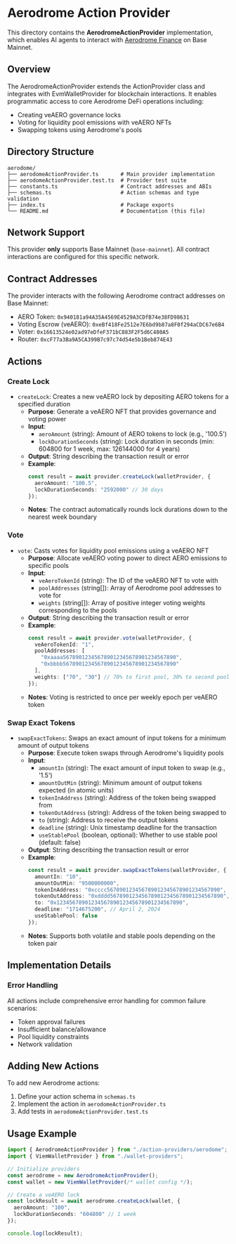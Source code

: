 # Aerodrome Action Provider

This directory contains the **AerodromeActionProvider** implementation, which enables AI agents to interact with [Aerodrome Finance](https://aerodrome.finance/) on Base Mainnet.

## Overview

The AerodromeActionProvider extends the ActionProvider class and integrates with EvmWalletProvider for blockchain interactions. It enables programmatic access to core Aerodrome DeFi operations including:

- Creating veAERO governance locks
- Voting for liquidity pool emissions with veAERO NFTs
- Swapping tokens using Aerodrome's pools

## Directory Structure

```
aerodome/
├── aerodomeActionProvider.ts       # Main provider implementation
├── aerodomeActionProvider.test.ts  # Provider test suite
├── constants.ts                    # Contract addresses and ABIs
├── schemas.ts                      # Action schemas and type validation
├── index.ts                        # Package exports
└── README.md                       # Documentation (this file)
```

## Network Support

This provider **only** supports Base Mainnet (`base-mainnet`). All contract interactions are configured for this specific network.

## Contract Addresses

The provider interacts with the following Aerodrome contract addresses on Base Mainnet:

- AERO Token: `0x940181a94A35A4569E4529A3CDfB74e38FD98631`
- Voting Escrow (veAERO): `0xeBf418Fe2512e7E6bd9b87a8F0f294aCDC67e6B4`
- Voter: `0x16613524e02ad97eDfeF371bC883F2F5d6C480A5`
- Router: `0xcF77a3Ba9A5CA399B7c97c74d54e5b1Beb874E43`

## Actions

### Create Lock
- `createLock`: Creates a new veAERO lock by depositing AERO tokens for a specified duration
  - **Purpose**: Generate a veAERO NFT that provides governance and voting power
  - **Input**:
    - `aeroAmount` (string): Amount of AERO tokens to lock (e.g., '100.5')
    - `lockDurationSeconds` (string): Lock duration in seconds (min: 604800 for 1 week, max: 126144000 for 4 years)
  - **Output**: String describing the transaction result or error
  - **Example**:
    ```typescript
    const result = await provider.createLock(walletProvider, {
      aeroAmount: "100.5",
      lockDurationSeconds: "2592000" // 30 days
    });
    ```
  - **Notes**: The contract automatically rounds lock durations down to the nearest week boundary

### Vote
- `vote`: Casts votes for liquidity pool emissions using a veAERO NFT
  - **Purpose**: Allocate veAERO voting power to direct AERO emissions to specific pools
  - **Input**:
    - `veAeroTokenId` (string): The ID of the veAERO NFT to vote with
    - `poolAddresses` (string[]): Array of Aerodrome pool addresses to vote for
    - `weights` (string[]): Array of positive integer voting weights corresponding to the pools
  - **Output**: String describing the transaction result or error
  - **Example**:
    ```typescript
    const result = await provider.vote(walletProvider, {
      veAeroTokenId: "1",
      poolAddresses: [
        "0xaaaa567890123456789012345678901234567890",
        "0xbbbb567890123456789012345678901234567890"
      ],
      weights: ["70", "30"] // 70% to first pool, 30% to second pool
    });
    ```
  - **Notes**: Voting is restricted to once per weekly epoch per veAERO token

### Swap Exact Tokens
- `swapExactTokens`: Swaps an exact amount of input tokens for a minimum amount of output tokens
  - **Purpose**: Execute token swaps through Aerodrome's liquidity pools
  - **Input**:
    - `amountIn` (string): The exact amount of input token to swap (e.g., '1.5')
    - `amountOutMin` (string): Minimum amount of output tokens expected (in atomic units)
    - `tokenInAddress` (string): Address of the token being swapped from
    - `tokenOutAddress` (string): Address of the token being swapped to
    - `to` (string): Address to receive the output tokens
    - `deadline` (string): Unix timestamp deadline for the transaction
    - `useStablePool` (boolean, optional): Whether to use stable pool (default: false)
  - **Output**: String describing the transaction result or error
  - **Example**:
    ```typescript
    const result = await provider.swapExactTokens(walletProvider, {
      amountIn: "10",
      amountOutMin: "9500000000",
      tokenInAddress: "0xcccc567890123456789012345678901234567890",
      tokenOutAddress: "0xdddd567890123456789012345678901234567890",
      to: "0x1234567890123456789012345678901234567890",
      deadline: "1714675200", // April 2, 2024
      useStablePool: false
    });
    ```
  - **Notes**: Supports both volatile and stable pools depending on the token pair

## Implementation Details

### Error Handling
All actions include comprehensive error handling for common failure scenarios:
- Token approval failures
- Insufficient balance/allowance
- Pool liquidity constraints
- Network validation

## Adding New Actions

To add new Aerodrome actions:

1. Define your action schema in `schemas.ts`
2. Implement the action in `aerodomeActionProvider.ts`
3. Add tests in `aerodomeActionProvider.test.ts`

## Usage Example

```typescript
import { AerodromeActionProvider } from "./action-providers/aerodome";
import { ViemWalletProvider } from "./wallet-providers";

// Initialize providers
const aerodrome = new AerodromeActionProvider();
const wallet = new ViemWalletProvider(/* wallet config */);

// Create a veAERO lock
const lockResult = await aerodrome.createLock(wallet, {
  aeroAmount: "100",
  lockDurationSeconds: "604800" // 1 week
});

console.log(lockResult);
